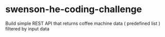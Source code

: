 # swenson-he-coding-challenge
Build simple REST API that returns coffee machine data ( predefined list ) filtered by input data
